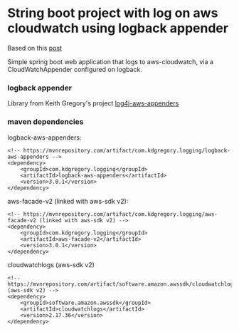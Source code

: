 # String boot project with log on aws cloudwatch using logback appender
Based on this [post](https://dzone.com/articles/announcing-log4j-aws-appenders)  

Simple spring boot web application that logs to aws-cloudwatch, via a CloudWatchAppender configured on logback.

### logback appender
Library from Keith Gregory's project [log4j-aws-appenders](https://github.com/kdgregory/log4j-aws-appenders)  

### maven dependencies

logback-aws-appenders:

	<!-- https://mvnrepository.com/artifact/com.kdgregory.logging/logback-aws-appenders -->
	<dependency>
		<groupId>com.kdgregory.logging</groupId>
		<artifactId>logback-aws-appenders</artifactId>
		<version>3.0.1</version>
	</dependency>

aws-facade-v2 (linked with aws-sdk v2):

	<!-- https://mvnrepository.com/artifact/com.kdgregory.logging/aws-facade-v2 (linked with aws-sdk v2) -->
	<dependency>
		<groupId>com.kdgregory.logging</groupId>
		<artifactId>aws-facade-v2</artifactId>
		<version>3.0.1</version>
	</dependency>

cloudwatchlogs (aws-sdk v2)

	<!-- https://mvnrepository.com/artifact/software.amazon.awssdk/cloudwatchlogs (aws-sdk v2) -->
	<dependency>
		<groupId>software.amazon.awssdk</groupId>
		<artifactId>cloudwatchlogs</artifactId>
		<version>2.17.36</version>
	</dependency>
